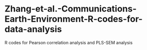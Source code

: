 # Zhang-et-al.-Communications-Earth-Environment-R-codes-for-data-analysis
R codes for Pearson correlation analysis and PLS-SEM analysis
